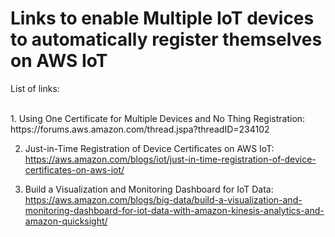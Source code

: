 # Links to enable Multiple IoT devices to automatically register themselves on AWS IoT

List of links:

<br>
1.  Using One Certificate for Multiple Devices and No Thing Registration:<br>https://forums.aws.amazon.com/thread.jspa?threadID=234102


2.  Just-in-Time Registration of Device Certificates on AWS IoT:<br>https://aws.amazon.com/blogs/iot/just-in-time-registration-of-device-certificates-on-aws-iot/

3.  Build a Visualization and Monitoring Dashboard for IoT Data:<br>https://aws.amazon.com/blogs/big-data/build-a-visualization-and-monitoring-dashboard-for-iot-data-with-amazon-kinesis-analytics-and-amazon-quicksight/
